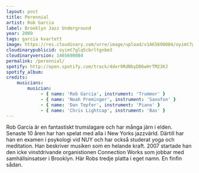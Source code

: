 ```yaml
---
layout: post
title: Perennial
artist: Rob Garcia
label: Brooklyn Jazz Underground
year: 2009
tags: garcia kvartett
image: https://res.cloudinary.com/urre/image/upload/v1465690084/oyimt7glq5cbrltgnbm3.jpg
cloudinarypublicid: oyimt7glq5cbrltgnbm3
cloudinaryversion: 1465690084
permalink: /perennial/
spotify: http://open.spotify.com/track/4dxr9RdNbyDD6wHrTM23KJ
spotify_album: 
credits:
    musicians:
        musician:
             - { name: 'Rob Garcia', instrument: 'Trummor' }
             - { name: 'Noah Preminger', instrument: 'Saxofon' }
             - { name: 'Dan Tepfer', instrument: 'Piano' }
             - { name: 'Chris Lightcap', instrument: 'Bas' }
---
```


Rob Garcia är en fantastiskt trumslagare och har många järn i elden. Senaste 10 åren har han spelat med alla i New Yorks jazzvärld. Därtill har han en examen i psykologi vid NUY och har också studerat yoga och meditation. Han beskriver musiken som en helande kraft. 2007 startade han den icke vinstdrivande organistionen Connection Works som jobbar med samhällsinsatser i Brooklyn. Här Robs tredje platta i eget namn. En finfin sådan.